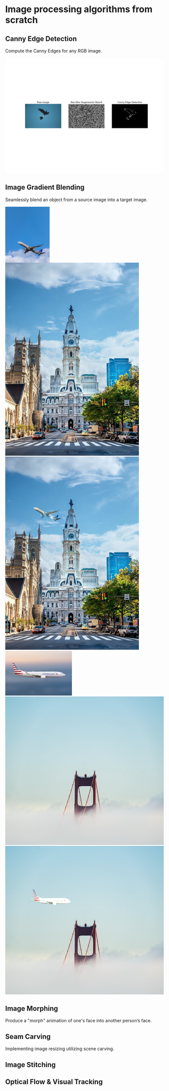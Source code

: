 # Image processing algorithms from scratch

## Canny Edge Detection
Compute the Canny Edges for any RGB image.

![](Canny_edge_detection/edge_detection_output/135069_edge.png)

## Image Gradient Blending
Seamlessly blend an object from a source image into a target image.

<img src="Image_gradient_blending/2_source.jpg" width="141" height="177" align="center">
<img src="Image_gradient_blending/2_background.jpg" width="425" height="611">
<img src="Image_gradient_blending/output/2_Blend.jpg" width="425" height="611">

<img src="Image_gradient_blending/3_source.jpg" width="212" height="142">
<img src="Image_gradient_blending/3_background.jpg" width="708" height="470">
<img src="Image_gradient_blending/output/3_Blend.jpg" width="708" height="470">

## Image Morphing
Produce a "morph" animation of one's face into another person’s face.

## Seam Carving
Implementing image resizing utilizing scene carving.

## Image Stitching

## Optical Flow & Visual Tracking
